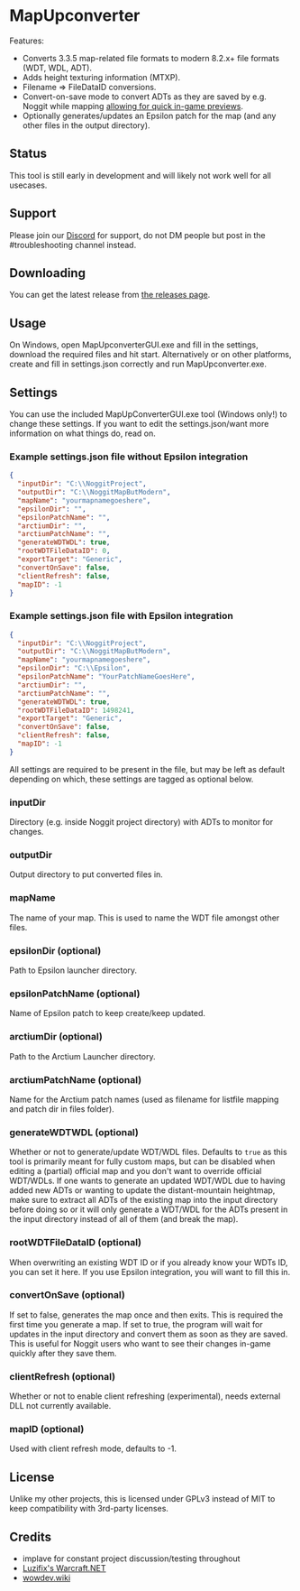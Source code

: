 # MapUpconverter
Features:
- Converts 3.3.5 map-related file formats to modern 8.2.x+ file formats (WDT, WDL, ADT).
- Adds height texturing information (MTXP).
- Filename => FileDataID conversions.
- Convert-on-save mode to convert ADTs as they are saved by e.g. Noggit while mapping [allowing for quick in-game previews](https://marlam.in/u/Wow_y5z4Dte6uZ.mp4).
- Optionally generates/updates an Epsilon patch for the map (and any other files in the output directory).

## Status
This tool is still early in development and will likely not work well for all usecases.

## Support
Please join our [Discord](https://discord.gg/q4tRTwwDEQ) for support, do not DM people but post in the #troubleshooting channel instead.

## Downloading
You can get the latest release from [the releases page](https://github.com/Marlamin/MapUpconverter/releases).

## Usage
On Windows, open MapUpconverterGUI.exe and fill in the settings, download the required files and hit start.
Alternatively or on other platforms, create and fill in settings.json correctly and run MapUpconverter.exe.

## Settings
You can use the included MapUpConverterGUI.exe tool (Windows only!) to change these settings. If you want to edit the settings.json/want more information on what things do, read on.

### Example settings.json file without Epsilon integration
```json
{
  "inputDir": "C:\\NoggitProject",
  "outputDir": "C:\\NoggitMapButModern",
  "mapName": "yourmapnamegoeshere",
  "epsilonDir": "",
  "epsilonPatchName": "",
  "arctiumDir": "",
  "arctiumPatchName": "",
  "generateWDTWDL": true,
  "rootWDTFileDataID": 0,
  "exportTarget": "Generic",
  "convertOnSave": false,
  "clientRefresh": false,
  "mapID": -1
}
```
### Example settings.json file with Epsilon integration
```json
{
  "inputDir": "C:\\NoggitProject",
  "outputDir": "C:\\NoggitMapButModern",
  "mapName": "yourmapnamegoeshere",
  "epsilonDir": "C:\\Epsilon",
  "epsilonPatchName": "YourPatchNameGoesHere",
  "arctiumDir": "",
  "arctiumPatchName": "",
  "generateWDTWDL": true,
  "rootWDTFileDataID": 1498241,
  "exportTarget": "Generic",
  "convertOnSave": false,
  "clientRefresh": false,
  "mapID": -1
}
```

All settings are required to be present in the file, but may be left as default depending on which, these settings are tagged as optional below.

### inputDir
Directory (e.g. inside Noggit project directory) with ADTs to monitor for changes.

### outputDir
Output directory to put converted files in.

### mapName
The name of your map. This is used to name the WDT file amongst other files.

### epsilonDir (optional)
Path to Epsilon launcher directory.

### epsilonPatchName (optional)
Name of Epsilon patch to keep create/keep updated.

### arctiumDir (optional)
Path to the Arctium Launcher directory.

### arctiumPatchName (optional)
Name for the Arctium patch names (used as filename for listfile mapping and patch dir in files folder).

### generateWDTWDL (optional)
Whether or not to generate/update WDT/WDL files. Defaults to `true` as this tool is primarily meant for fully custom maps, but can be disabled when editing a (partial) official map and you don't want to override official WDT/WDLs. If one wants to generate an updated WDT/WDL due to having added new ADTs or wanting to update the distant-mountain heightmap, make sure to extract all ADTs of the existing map into the input directory before doing so or it will only generate a WDT/WDL for the ADTs present in the input directory instead of all of them (and break the map).

### rootWDTFileDataID (optional)
When overwriting an existing WDT ID or if you already know your WDTs ID, you can set it here. If you use Epsilon integration, you will want to fill this in.

### convertOnSave (optional)
If set to false, generates the map once and then exits. This is required the first time you generate a map.
If set to true, the program will wait for updates in the input directory and convert them as soon as they are saved. This is useful for Noggit users who want to see their changes in-game quickly after they save them.

### clientRefresh (optional)
Whether or not to enable client refreshing (experimental), needs external DLL not currently available.

### mapID (optional)
Used with client refresh mode, defaults to -1.

## License
Unlike my other projects, this is licensed under GPLv3 instead of MIT to keep compatibility with 3rd-party licenses.

## Credits
- implave for constant project discussion/testing throughout
- [Luzifix's Warcraft.NET](https://github.com/Luzifix/Warcraft.NET)
- [wowdev.wiki](https://wowdev.wiki/)
